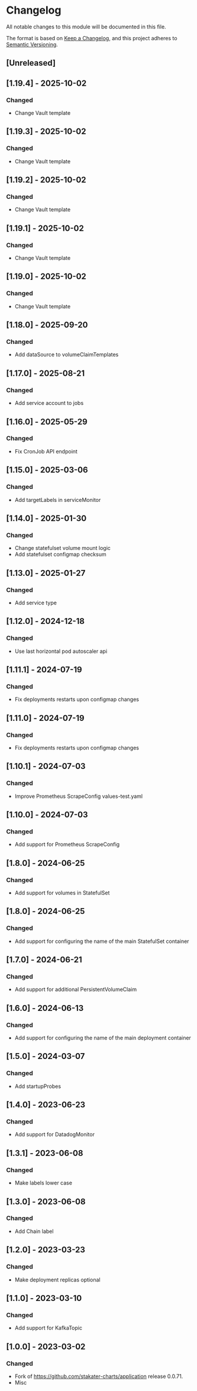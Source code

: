 # Changelog

All notable changes to this module will be documented in this file.

The format is based on [Keep a Changelog](https://keepachangelog.com/en/1.0.0/),
and this project adheres to [Semantic Versioning](https://semver.org/spec/v2.0.0.html).

## [Unreleased]

## [1.19.4] - 2025-10-02
### Changed
- Change Vault template

## [1.19.3] - 2025-10-02
### Changed
- Change Vault template

## [1.19.2] - 2025-10-02
### Changed
- Change Vault template

## [1.19.1] - 2025-10-02
### Changed
- Change Vault template

## [1.19.0] - 2025-10-02
### Changed
- Change Vault template

## [1.18.0] - 2025-09-20
### Changed
- Add dataSource to volumeClaimTemplates

## [1.17.0] - 2025-08-21
### Changed
- Add service account to jobs

## [1.16.0] - 2025-05-29
### Changed
- Fix CronJob API endpoint

## [1.15.0] - 2025-03-06
### Changed
- Add targetLabels in serviceMonitor

## [1.14.0] - 2025-01-30
### Changed
- Change statefulset volume mount logic
- Add statefulset configmap checksum

## [1.13.0] - 2025-01-27
### Changed
- Add service type

## [1.12.0] - 2024-12-18
### Changed
- Use last horizontal pod autoscaler api

## [1.11.1] - 2024-07-19
### Changed
- Fix deployments restarts upon configmap changes

## [1.11.0] - 2024-07-19
### Changed
- Fix deployments restarts upon configmap changes

## [1.10.1] - 2024-07-03
### Changed
- Improve Prometheus ScrapeConfig values-test.yaml

## [1.10.0] - 2024-07-03
### Changed
- Add support for Prometheus ScrapeConfig

## [1.8.0] - 2024-06-25
### Changed
- Add support for volumes in StatefulSet

## [1.8.0] - 2024-06-25
### Changed
- Add support for configuring the name of the main StatefulSet container

## [1.7.0] - 2024-06-21
### Changed
- Add support for additional PersistentVolumeClaim

## [1.6.0] - 2024-06-13
### Changed
- Add support for configuring the name of the main deployment container

## [1.5.0] - 2024-03-07
### Changed
- Add startupProbes

## [1.4.0] - 2023-06-23
### Changed
- Add support for DatadogMonitor

## [1.3.1] - 2023-06-08
### Changed
- Make labels lower case

## [1.3.0] - 2023-06-08
### Changed
- Add Chain label

## [1.2.0] - 2023-03-23
### Changed
- Make deployment replicas optional

## [1.1.0] - 2023-03-10
### Changed
- Add support for KafkaTopic

## [1.0.0] - 2023-03-02
### Changed
- Fork of https://github.com/stakater-charts/application release 0.0.71.
- Misc
